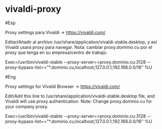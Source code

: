 # vivaldi-proxy

#Esp

Proxy settings para Vivaldi -> https://vivaldi.com/

Editar/Añadir al archivo /usr/share/application/vivaldi-stable.desktop, y así Vivaldi usará proxy para navegar. Nota: cambiar proxy.dominio.cu por el proxy que tenga en su empresa/centro de trabajo.

Exec=/usr/bin/vivaldi-stable --proxy-server==proxy.dominio.cu:3128 --proxy-bypass-list=="*.dominio.cu;localhost;127.0.0.1;192.168.0.0/16" %U


#Eng

Proxy settings for Vivaldi Browser -> https://vivaldi.com/

Edit/Add this line to /usr/share/application/vivaldi-stable.desktop file, and Vivaldi will use proxy authentication. Note: Change proxy.dominio.cu for your company proxy.

Exec=/usr/bin/vivaldi-stable --proxy-server==proxy.dominio.cu:3128 --proxy-bypass-list=="*.dominio.cu;localhost;127.0.0.1;192.168.0.0/16" %U

